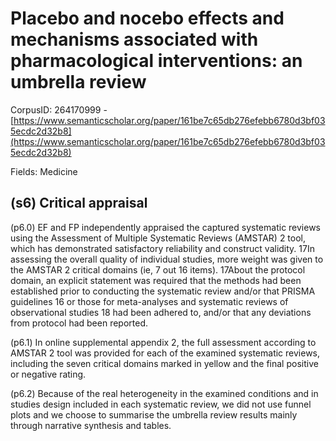 # Placebo and nocebo effects and mechanisms associated with pharmacological interventions: an umbrella review

CorpusID: 264170999 - [https://www.semanticscholar.org/paper/161be7c65db276efebb6780d3bf035ecdc2d32b8](https://www.semanticscholar.org/paper/161be7c65db276efebb6780d3bf035ecdc2d32b8)

Fields: Medicine

## (s6) Critical appraisal
(p6.0) EF and FP independently appraised the captured systematic reviews using the Assessment of Multiple Systematic Reviews (AMSTAR) 2 tool, which has demonstrated satisfactory reliability and construct validity. 17In assessing the overall quality of individual studies, more weight was given to the AMSTAR 2 critical domains (ie, 7 out 16 items). 17About the protocol domain, an explicit statement was required that the methods had been established prior to conducting the systematic review and/or that PRISMA guidelines 16 or those for meta-analyses and systematic reviews of observational studies 18 had been adhered to, and/or that any deviations from protocol had been reported.

(p6.1) In online supplemental appendix 2, the full assessment according to AMSTAR 2 tool was provided for each of the examined systematic reviews, including the seven critical domains marked in yellow and the final positive or negative rating.

(p6.2) Because of the real heterogeneity in the examined conditions and in studies design included in each systematic review, we did not use funnel plots and we choose to summarise the umbrella review results mainly through narrative synthesis and tables.
